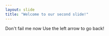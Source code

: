 ```yaml
---
layout: slide
title: "Welcome to our second slide!"
---
```

Don't fail me now
Use the left arrow to go back!
